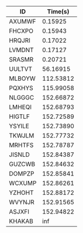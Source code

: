 |ID|Time(s)|
|-|-|
|AXUMWF|0.15925|
|FHCXPO|0.15943|
|HRQJRI|0.17022|
|LVMDNT|0.17127|
|SRASMR|0.20721|
|UULTVT|56.16915|
|MLBOYW|112.53812|
|PQXHYS|115.99058|
|NLGGGC|152.66872|
|LMHEQI|152.68793|
|HIGTLF|152.72589|
|YSYILE|152.73890|
|TKWJLM|152.77732|
|MRHTFS|152.78787|
|JISNLD|152.84387|
|GUZCWB|152.84632|
|DOMPZP|152.85841|
|WCXUMP|152.86261|
|YZHOHT|152.88172|
|WVYNJR|152.91565|
|ASJXFI|152.94822|
|KHAKAB|inf|
